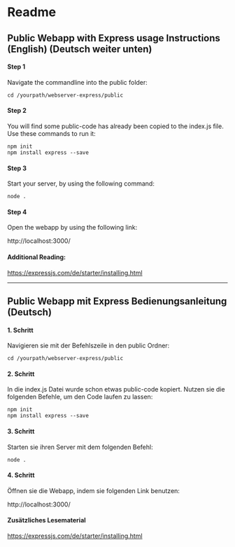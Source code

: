 # Readme

## Public Webapp with Express usage Instructions (English) (Deutsch weiter unten)

#### Step 1

Navigate the commandline into the public folder:

    cd /yourpath/webserver-express/public

#### Step 2

You will find some public-code has already been copied to the index.js file. Use these commands to run it:

    npm init  
    npm install express --save

#### Step 3

Start your server, by using the following command:

    node .

#### Step 4

Open the webapp by using the following link: 

http://localhost:3000/

#### Additional Reading:

https://expressjs.com/de/starter/installing.html



---


## Public Webapp mit Express Bedienungsanleitung (Deutsch)

#### 1. Schritt

Navigieren sie mit der Befehlszeile in den public Ordner:

    cd /yourpath/webserver-express/public

#### 2. Schritt

In die index.js Datei wurde schon etwas public-code kopiert. Nutzen sie die folgenden Befehle, um den Code laufen zu lassen:

    npm init  
    npm install express --save


#### 3. Schritt

Starten sie ihren Server mit dem folgenden Befehl:

    node .


#### 4. Schritt

Öffnen sie die Webapp, indem sie folgenden Link benutzen:

http://localhost:3000/

#### Zusätzliches Lesematerial

https://expressjs.com/de/starter/installing.html
